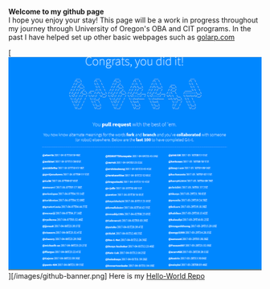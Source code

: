 


 **Welcome to my github page** <br>I hope you enjoy your stay! This page will be a work in progress throughout my journey through University of Oregon's OBA and CIT programs.
In the past I have helped set up other basic webpages such as <a href = "http://www.golarp.com">golarp.com</a>

[<img src="/images/github-banner.png"/>][/images/github-banner.png]
Here is my <a href ="https://github.com/pants-404/hello-world.git"> Hello-World Repo </a>

<script></script>
